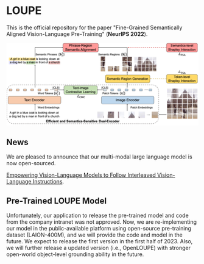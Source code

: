 # LOUPE
This is the official repository for the paper "Fine-Grained Semantically Aligned Vision-Language Pre-Training" (**NeurIPS 2022**).

![](https://github.com/YYJMJC/LOUPE/blob/main/framework.png)

## News
We are pleased to announce that our multi-modal large language model is now open-sourced.

[Empowering Vision-Language Models to Follow Interleaved Vision-Language Instructions](https://github.com/DCDmllm/Cheetah).

## Pre-Trained LOUPE Model
Unfortunately, our application to release the pre-trained model and code from the company intranet was not approved. Now, we are re-implementing our model in the public-available platform using open-source pre-training dataset (LAION-400M), and we will provide the code and model in the future. We expect to release the first version in the first half of 2023. Also, we will further release a updated version (i.e., OpenLOUPE) with stronger open-world object-level grounding ability in the future.

